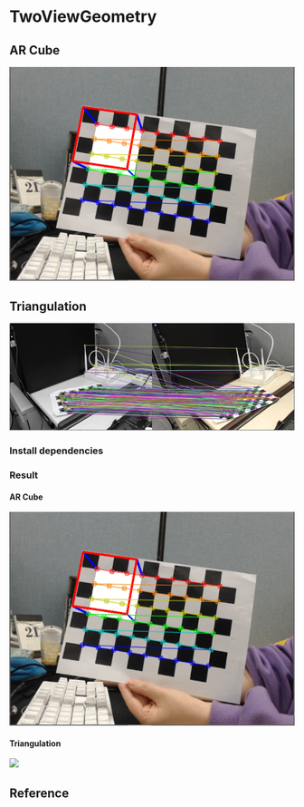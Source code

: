 # TwoViewGeometry


## AR Cube

![](src/1.png)


## Triangulation

![](src/2.png)


### Install dependencies

### Result 

#### AR Cube 
![](src/1.gif)

#### Triangulation
![](src/2.gif)


## Reference
